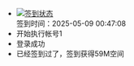 - [![签到状态](https://github.com/womade/Cloud189-Actions/actions/workflows/main.yml/badge.svg?branch=main)](https://github.com/womade/Cloud189-Actions/actions/workflows/main.yml) <br> 签到时间：2025-05-09 00:47:08
- 开始执行帐号1
- 登录成功
- 已经签到过了，签到获得59M空间
